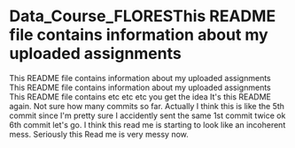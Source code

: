 # Data_Course_FLORESThis README file contains information about my uploaded assignments
This README file contains information about my uploaded assignments
This README file contains information about my uploaded assignments
This README file contains etc etc etc you get the idea
It's this README again. Not sure how many commits so far.
Actually I think this is like the 5th commit since I'm pretty sure I accidently sent the same 1st commit twice
ok 6th commit let's go.
I think this read me is starting to look like an incoherent mess.
Seriously this Read me is very messy now.
